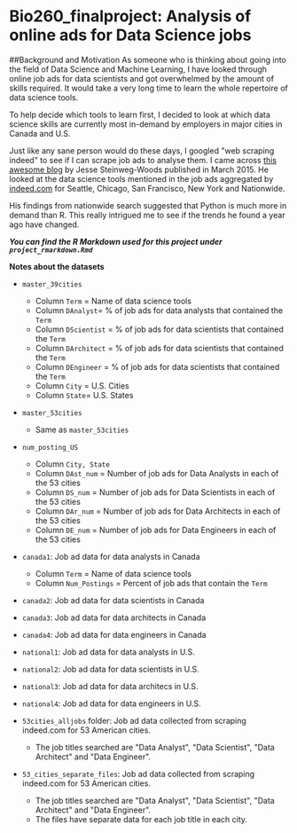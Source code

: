 # Bio260_finalproject: Analysis of online ads for Data Science jobs

##Background and Motivation 
As someone who is thinking about going into the field of Data Science and Machine Learning, I have looked through online job ads for data scientists and got overwhelmed by the amount of skills required. It would take a very long time to learn the whole repertoire of data science tools. 

To help decide which tools to learn first, I decided to look at which data science skills are currently most in-demand by employers in major cities in Canada and U.S.

Just like any sane person would do these days, I googled "web scraping indeed" to see if I can scrape job ads to analyse them. I came across [this awesome blog](https://jessesw.com/Data-Science-Skills/) by Jesse Steinweg-Woods published in March 2015. He looked at the data science tools mentioned in the job ads aggregated by [indeed.com](http://www.indeed.com/) for Seattle, Chicago, San Francisco, New York and Nationwide.  

His findings from nationwide search suggested that Python is much more in demand than R. This really intrigued me to see if the trends he found a year ago have changed. 

***You can find the R Markdown used for this project under `project_rmarkdown.Rmd`***

**Notes about the datasets**
* `master_39cities` 
    + Column `Term` = Name of data science tools
    + Column `DAnalyst`= % of job ads for data analysts that contained the `Term`
    + Column `DScientist` = % of job ads for data scientists that contained the `Term`
    + Column `DArchitect` = % of job ads for data scientists that contained the `Term`
    + Column `DEngineer` = % of job ads for data scientists that contained the `Term`
    + Column `City` = U.S. Cities
    + Column `State`= U.S. States
* `master_53cities`
    + Same as `master_53cities` 
* `num_posting_US` 
    + Column `City, State`
    + Column `DAst_num` = Number of job ads for Data Analysts in each of the 53 cities
    + Column `DS_num`   = Number of job ads for Data Scientists in each of the 53 cities
    + Column `DAr_num`  = Number of job ads for Data Architects in each of the 53 cities
    + Column `DE_num`   = Number of job ads for Data Engineers in each of the 53 cities
* `canada1`: Job ad data for data analysts in Canada
    + Column `Term` = Name of data science tools
    + Column `Num_Postings` = Percent of job ads that contain the `Term`
* `canada2`: Job ad data for data scientists in Canada
* `canada3`: Job ad data for data architects in Canada
* `canada4`: Job ad data for data engineers in Canada
* `national1`: Job ad data for data analysts in U.S.
* `national2`: Job ad data for data scientists in U.S.
* `national3`: Job ad data for data architecs in U.S.
* `national4`: Job ad data for data engineers in U.S.

* `53cities_alljobs` folder: Job ad data collected from scraping indeed.com for 53 American cities. 
    + The job titles searched are "Data Analyst", "Data Scientist", "Data Architect" and "Data Engineer".
* `53_cities_separate_files`: Job ad data collected from scraping indeed.com for 53 American cities. 
    + The job titles searched are "Data Analyst", "Data Scientist", "Data Architect" and "Data Engineer".
    + The files have separate data for each job title in each city. 


